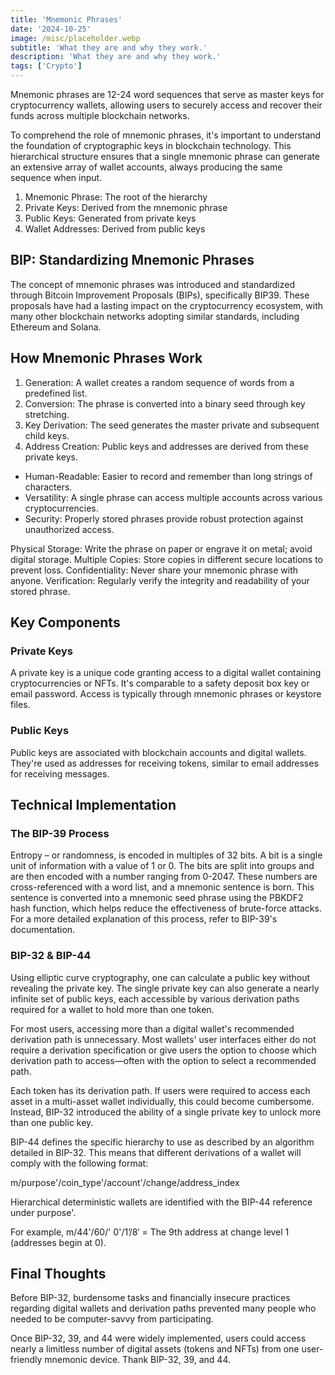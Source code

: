 ```yaml
---
title: 'Mnemonic Phrases'
date: '2024-10-25'
image: /misc/placeholder.webp
subtitle: 'What they are and why they work.'
description: 'What they are and why they work.'
tags: ['Crypto']
---
```


<style jsx>{`
 .prose a {
    text-decoration: underline;
    color: var(--color-accent);
 }
 .prose ol {
    list-style-type: decimal;
    margin-left: 2em; /* Adjust as needed for indentation */
    padding-left: 0.5em; /* Add padding if needed */
 }
 .prose ol li {
    margin-bottom: 0.5em;
    color: var(--color-text-primary);
    line-height: 1.5; /* Adjust line height for better readability */
 }
`}</style>

<div class="tldr-section">
  Mnemonic phrases are 12-24 word sequences that serve as master keys for cryptocurrency wallets, allowing users to securely access and recover their funds across multiple blockchain networks.
</div>

To comprehend the role of mnemonic phrases, it's important to understand the foundation of cryptographic keys in blockchain technology. This hierarchical structure ensures that a single mnemonic phrase can generate an extensive array of wallet accounts, always producing the same sequence when input.

1. Mnemonic Phrase: The root of the hierarchy
2. Private Keys: Derived from the mnemonic phrase
3. Public Keys: Generated from private keys
4. Wallet Addresses: Derived from public keys

## BIP: Standardizing Mnemonic Phrases

The concept of mnemonic phrases was introduced and standardized through Bitcoin Improvement Proposals (BIPs), specifically BIP39. These proposals have had a lasting impact on the cryptocurrency ecosystem, with many other blockchain networks adopting similar standards, including Ethereum and Solana.

## How Mnemonic Phrases Work

1. Generation: A wallet creates a random sequence of words from a predefined list.
2. Conversion: The phrase is converted into a binary seed through key stretching.
3. Key Derivation: The seed generates the master private and subsequent child keys.
4. Address Creation: Public keys and addresses are derived from these private keys.

- Human-Readable: Easier to record and remember than long strings of characters.
- Versatility: A single phrase can access multiple accounts across various cryptocurrencies.
- Security: Properly stored phrases provide robust protection against unauthorized access.

Physical Storage: Write the phrase on paper or engrave it on metal; avoid digital storage.
Multiple Copies: Store copies in different secure locations to prevent loss.
Confidentiality: Never share your mnemonic phrase with anyone.
Verification: Regularly verify the integrity and readability of your stored phrase.

## Key Components

### Private Keys

A private key is a unique code granting access to a digital wallet containing cryptocurrencies or NFTs. It's comparable to a safety deposit box key or email password. Access is typically through mnemonic phrases or keystore files.

### Public Keys

Public keys are associated with blockchain accounts and digital wallets. They're used as addresses for receiving tokens, similar to email addresses for receiving messages.

## Technical Implementation

### The BIP-39 Process

Entropy – or randomness, is encoded in multiples of 32 bits. A bit is a single unit of information with a value of 1 or 0. The bits are split into groups and are then encoded with a number ranging from 0-2047. These numbers are cross-referenced with a word list, and a mnemonic sentence is born. This sentence is converted into a mnemonic seed phrase using the PBKDF2 hash function, which helps reduce the effectiveness of brute-force attacks. For a more detailed explanation of this process, refer to BIP-39's documentation.

### BIP-32 & BIP-44

Using elliptic curve cryptography, one can calculate a public key without revealing the private key. The single private key can also generate a nearly infinite set of public keys, each accessible by various derivation paths required for a wallet to hold more than one token.

For most users, accessing more than a digital wallet's recommended derivation path is unnecessary. Most wallets' user interfaces either do not require a derivation specification or give users the option to choose which derivation path to access—often with the option to select a recommended path.

Each token has its derivation path. If users were required to access each asset in a multi-asset wallet individually, this could become cumbersome. Instead, BIP-32 introduced the ability of a single private key to unlock more than one public key.

BIP-44 defines the specific hierarchy to use as described by an algorithm detailed in BIP-32. This means that different derivations of a wallet will comply with the following format:

m/purpose'/coin_type'/account'/change/address_index

Hierarchical deterministic wallets are identified with the BIP-44 reference under purpose'.

For example, m/44'/60/' 0'/1’/8′ = The 9th address at change level 1 (addresses begin at 0).

## Final Thoughts

Before BIP-32, burdensome tasks and financially insecure practices regarding digital wallets and derivation paths prevented many people who needed to be computer-savvy from participating.

Once BIP-32, 39, and 44 were widely implemented, users could access nearly a limitless number of digital assets (tokens and NFTs) from one user-friendly mnemonic device. Thank BIP-32, 39, and 44.

